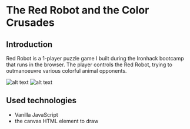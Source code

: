 # The Red Robot and the Color Crusades
## Introduction

Red Robot is a 1-player puzzle game I built during the Ironhack bootcamp that runs in the browser. The player controls the Red Robot, trying to outmanoeuvre various colorful animal opponents. 

![alt text](https://user-images.githubusercontent.com/24706154/52619615-6a080180-2ea2-11e9-938c-afc45dd4ef92.png "Red Robot") ![alt text](https://user-images.githubusercontent.com/24706154/52620665-75106100-2ea5-11e9-9478-0510ea02b360.png "Red Robot")






## Used technologies
- Vanilla JavaScript
- the canvas HTML element to draw